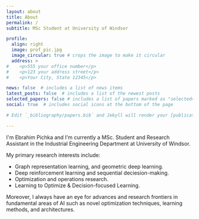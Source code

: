 ```yaml
---
layout: about
title: About
permalink: /
subtitle: MSc Student at University of Windsor

profile:
  align: right
  image: prof_pic.jpg
  image_circular: true # crops the image to make it circular
  address: >
#    <p>555 your office number</p>
#    <p>123 your address street</p>
#    <p>Your City, State 12345</p>

news: false  # includes a list of news items
latest_posts: false  # includes a list of the newest posts
selected_papers: false # includes a list of papers marked as "selected={true}"
social: true  # includes social icons at the bottom of the page

# Edit `_bibliography/papers.bib` and Jekyll will render your [publications page](/al-folio/publications/) automatically.

---
```


I'm Ebrahim Pichka and I'm currently a MSc. Student and Research Assistant in the Industrial Engineering Department at University of Windsor.

My primary research interests include:
- Graph representation learning, and geometric deep learning.
- Deep reinforcement learning and sequential deciesion-making.
- Optimization and operations research.
-	Learning to Optimize & Decision-focused Learning.
  
Moreover, I always have an eye for advances and research frontiers in fundamental areas of AI such as novel optimization techniques, learning methods, and architectures. 

<br>

<br>




